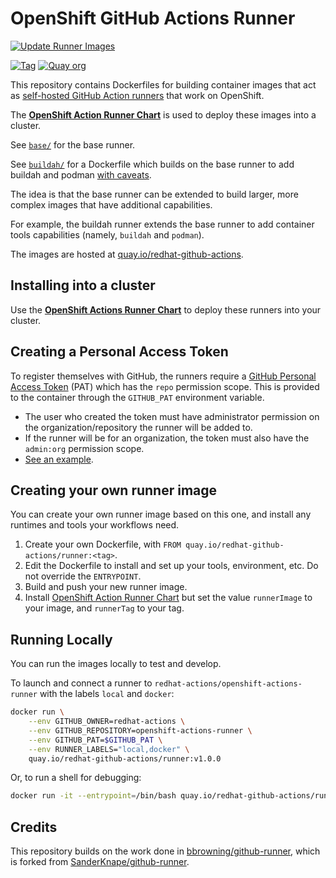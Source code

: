# OpenShift GitHub Actions Runner

[![Update Runner Images](https://github.com/redhat-actions/openshift-actions-runner/workflows/Update%20Runner%20Images/badge.svg)](https://github.com/redhat-actions/openshift-actions-runner/actions)

[![Tag](https://img.shields.io/github/v/tag/redhat-actions/openshift-actions-runner)](https://github.com/redhat-actions/openshift-actions-runner/tags)
[![Quay org](https://img.shields.io/badge/quay-redhat--github--actions-red)](https://quay.io/organization/redhat-github-actions)

This repository contains Dockerfiles for building container images that act as [self-hosted GitHub Action runners](https://docs.github.com/en/free-pro-team@latest/actions/hosting-your-own-runners/about-self-hosted-runners) that work on OpenShift.

The [**OpenShift Action Runner Chart**](https://github.com/redhat-actions/openshift-actions-runner-chart) is used to deploy these images into a cluster.

See [`base/`](./base) for the base runner.

See [`buildah/`](./buildah) for a Dockerfile which builds on the base runner to add buildah and podman [with caveats](./buildah/README.md).

The idea is that the base runner can be extended to build larger, more complex images that have additional capabilities.

For example, the buildah runner extends the base runner to add container tools capabilities (namely, `buildah` and `podman`).

The images are hosted at [quay.io/redhat-github-actions](https://quay.io/redhat-github-actions/).

## Installing into a cluster
Use the [**OpenShift Actions Runner Chart**](https://github.com/redhat-actions/openshift-actions-runner-chart) to deploy these runners into your cluster.

## Creating a Personal Access Token
<a id="pat-guidelines"></a>
To register themselves with GitHub, the runners require a [GitHub Personal Access Token](https://docs.github.com/en/free-pro-team@latest/github/authenticating-to-github/creating-a-personal-access-token) (PAT) which has the `repo` permission scope. This is provided to the container through the `GITHUB_PAT` environment variable.
- The user who created the token must have administrator permission on the organization/repository the runner will be added to.
- If the runner will be for an organization, the token must also have the `admin:org` permission scope.
- [See an example](./pat-creation.png).

## Creating your own runner image

You can create your own runner image based on this one, and install any runtimes and tools your workflows need.

1. Create your own Dockerfile, with `FROM quay.io/redhat-github-actions/runner:<tag>`.
2. Edit the Dockerfile to install and set up your tools, environment, etc. Do not override the `ENTRYPOINT`.
3. Build and push your new runner image.
4. Install [OpenShift Action Runner Chart](https://github.com/redhat-actions/openshift-actions-runner-chart) but set the value `runnerImage` to your image, and `runnerTag` to your tag.

## Running Locally
You can run the images locally to test and develop.

To launch and connect a runner to `redhat-actions/openshift-actions-runner` with the labels `local` and `docker`:
```sh
docker run \
    --env GITHUB_OWNER=redhat-actions \
    --env GITHUB_REPOSITORY=openshift-actions-runner \
    --env GITHUB_PAT=$GITHUB_PAT \
    --env RUNNER_LABELS="local,docker" \
    quay.io/redhat-github-actions/runner:v1.0.0
```

Or, to run a shell for debugging:
```sh
docker run -it --entrypoint=/bin/bash quay.io/redhat-github-actions/runner:v1.0.0
```

## Credits
This repository builds on the work done in [bbrowning/github-runner](https://github.com/bbrowning/github-runner), which is forked from [SanderKnape/github-runner](https://github.com/SanderKnape/github-runner).
